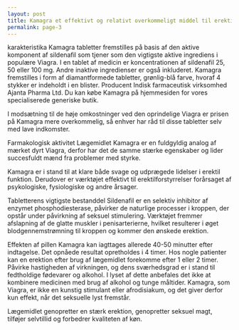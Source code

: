 ```yaml
---
layout: post
title: Kamagra et effektivt og relativt overkommeligt middel til erektil lidelse.
permalink: page-3
---
```

 

karakteristika 
Kamagra tabletter fremstilles på basis af den aktive komponent af sildenafil som tjener som den vigtigste aktive ingrediens i populære Viagra. I en tablet af medicin er koncentrationen af ​​sildenafil 25, 50 eller 100 mg. Andre inaktive ingredienser er også inkluderet. Kamagra fremstilles i form af diamantformede tabletter, grønlig-blå farve, hvoraf 4 stykker er indeholdt i en blister. Producent Indisk farmaceutisk virksomhed Ajanta Pharma Ltd. Du kan købe Kamagra på hjemmesiden for vores specialiserede generiske butik. 

I modsætning til de høje omkostninger ved den oprindelige Viagra er prisen på Kamagra mere overkommelig, så enhver har råd til disse tabletter selv med lave indkomster. 

Farmakologisk aktivitet 
Lægemidlet Kamagra er en fuldgyldig analog af mærket dyrt Viagra, derfor har det de samme stærke egenskaber og lider succesfuldt mænd fra problemer med styrke. 

Kamagra er i stand til at klare både svage og udprægede lidelser i erektil funktion. Derudover er værktøjet effektivt til erektilforstyrrelser forårsaget af psykologiske, fysiologiske og andre årsager. 

Tabletterens vigtigste bestanddel Sildenafil er en selektiv inhibitor af enzymet phosphodiesterase, påvirker de naturlige processer i kroppen, der opstår under påvirkning af seksuel stimulering. Værktøjet fremmer afslapning af de glatte muskler i penisarterierne, hvilket resulterer i øget blodgennemstrømning til kroppen og kommer den ønskede erektion. 

Effekten af ​​pillen Kamagra kan iagttages allerede 40-50 minutter efter indtagelse. Det opnåede resultat opretholdes i 4 timer. Hos nogle patienter kan en erektion efter brug af lægemidlet forekomme efter 1 eller 2 timer. Påvirke hastigheden af ​​virkningen, og dens sværhedsgrad er i stand til fedtholdige fødevarer og alkohol. I lyset af dette anbefales det ikke at kombinere medicinen med brug af alkohol og tunge måltider. Kamagra, som Viagra, er ikke en kunstig stimulant eller afrodisiakum, og det giver derfor kun effekt, når det seksuelle lyst fremstår. 

Lægemidlet genopretter en stærk erektion, genopretter seksuel magt, tilføjer selvtillid og forbedrer kvaliteten af ​​køn.

